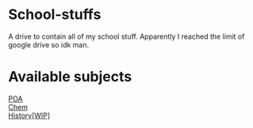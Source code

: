 # School-stuffs
A drive to contain all of my school stuff. Apparently I reached the limit of google drive so idk man.       

# Available subjects
[POA](https://github.com/pendragons-code/School-stuffs/tree/POA)    
[Chem](https://github.com/pendragons-code/School-stuffs/tree/Chem)    
[History[WIP]](https://github.com/pendragons-code/School-stuffs/tree/History)
